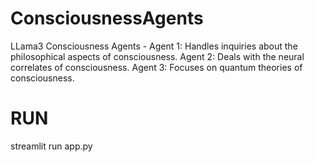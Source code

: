 # ConsciousnessAgents
LLama3 Consciousness Agents - Agent 1: Handles inquiries about the philosophical aspects of consciousness. Agent 2: Deals with the neural correlates of consciousness. Agent 3: Focuses on quantum theories of consciousness.


# RUN
streamlit run app.py
